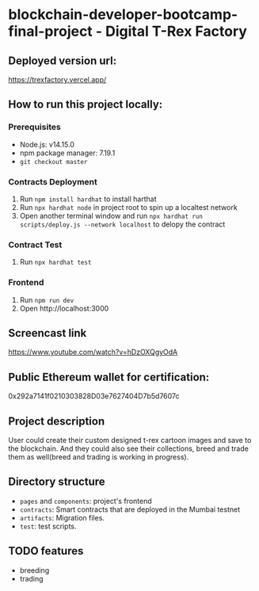 # blockchain-developer-bootcamp-final-project - Digital T-Rex Factory 
## Deployed version url:
https://trexfactory.vercel.app/
## How to run this project locally:
### Prerequisites
* Node.js: v14.15.0
* npm package manager: 7.19.1
* `git checkout master`
### Contracts Deployment
1. Run `npm install hardhat` to install harthat
1. Run `npx hardhat node` in project root to spin up a localtest network
2. Open another terminal window and run `npx hardhat run scripts/deploy.js --network localhost` to delopy the contract

### Contract Test
1. Run `npx hardhat test`

### Frontend
1. Run `npm run dev`
2. Open http://localhost:3000


## Screencast link
https://www.youtube.com/watch?v=hDzOXQgyOdA

## Public Ethereum wallet for certification:
0x292a7141f0210303828D03e7627404D7b5d7607c

## Project description
User could create their custom designed t-rex cartoon images and save to the blockchain.
And they could also see their collections, breed and trade them as well(breed and trading is working in progress).

## Directory structure 
* `pages` and `components`: project's frontend
* `contracts`: Smart contracts that are deployed in the Mumbai testnet
* `artifacts`: Migration files.
* `test`: test scripts.

## TODO features
* breeding
* trading
